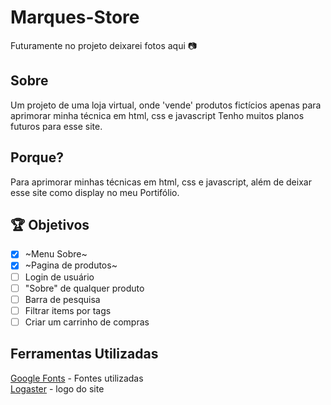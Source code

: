 # Marques-Store 
Futuramente no projeto deixarei fotos aqui 📷

## Sobre
Um projeto de uma loja virtual, onde 'vende' produtos fictícios apenas para aprimorar minha técnica em html, css e javascript
Tenho muitos planos futuros para esse site.

## Porque?
Para aprimorar minhas técnicas em html, css e javascript, além de deixar esse site como display no meu Portifólio.

## 🏆 Objetivos
- [x] ~Menu Sobre~
- [x] ~Pagina de produtos~
- [ ] Login de usuário
- [ ] "Sobre" de qualquer produto
- [ ] Barra de pesquisa
- [ ] Filtrar items por tags
- [ ] Criar um carrinho de compras

## Ferramentas Utilizadas
[Google Fonts](https://fonts.google.com/) - Fontes utilizadas <br>
[Logaster](https://www.logaster.com.br/) - logo do site
